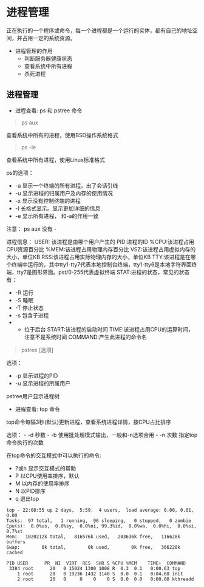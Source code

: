 # 进程管理

正在执行的一个程序或命令，每一个进程都是一个运行的实体，都有自己的地址空间，并占用一定的系统资源。

- 进程管理的作用
	- 判断服务器健康状态
	- 查看系统中所有进程
	- 杀死进程

## 进程管理

- 进程查看: ps 和 pstree 命令

> ps aux

查看系统中所有的进程，使用BSD操作系统格式

> ps -le

查看系统中所有进程，使用Linux标准格式

ps的选项：
 - -a 显示一个终端的所有进程，出了会话引线
 - -u 显示进程的归属用户及内存的使用情况
 - -x 显示没有控制终端的进程
 - -l 长格式显示。显示更加详细的信息
 - -e 显示所有进程， 和-a的作用一致

注意： ps aux 没有 `-`

进程信息：
USER: 该进程是由哪个用户产生的
PID:进程的ID
%CPU:该进程占用CPU资源百分比
%MEM:该进程占用物理内存百分比
VSZ:该进程占用虚拟内存的大小，单位KB
RSS:该进程占用实际物理内存的大小，单位KB
TTY:该进程是在哪个终端中运行的，其中tty1-tty7代表本地控制台终端，tty1-tty6是本地字符界面终端，tty7是图形界面。pst/0-255代表虚拟终端
STAT:进程的状态，常见的状态有：
 - -R 运行
 - -S 睡眠
 - -T 停止状态
 - -s 包含子进程
 - + 位于后台
START:该进程的启动时间
TIME:该进程占用CPU的运算时间，注意不是系统时间
COMMAND:产生此进程的命令名

> pstree [选项]

选项：
 - -p 显示进程的PID
 - -u 显示进程的所属用户

pstree用户显示进程树

- 进程查看: top 命令

top命令每隔3秒(默认)更新进程，查看系统进程详情，按CPU占比排序

选项：
	- -d 秒数
	- -b 使用批处理模式输出，一般和-n选项合用
	- -n 次数 指定top命令执行的次数

在top命令的交互模式中可以执行的命令:
 - ?或h 显示交互模式的帮助
 - P 以CPU使用率排序，默认
 - M 以内存的使用率排序
 - N 以PID排序
 - q 退出top

```
top - 22:08:55 up 2 days,  5:59,  4 users,  load average: 0.00, 0.01, 0.00
Tasks:  97 total,   1 running,  96 sleeping,   0 stopped,   0 zombie
Cpu(s):  0.0%us,  0.0%sy,  0.0%ni, 99.3%id,  0.0%wa,  0.0%hi,  0.0%si,  0.7%st
Mem:   1020212k total,   816576k used,   203636k free,   116628k buffers
Swap:        0k total,        0k used,        0k free,   366220k cached

PID USER      PR  NI  VIRT  RES  SHR S %CPU %MEM    TIME+  COMMAND
 3384 root      20   0 15024 1300 1008 R  0.3  0.1   0:00.63 top
    1 root      20   0 19236 1432 1140 S  0.0  0.1   0:04.68 init
    2 root      20   0     0    0    0 S  0.0  0.0   0:00.00 kthreadd
```



